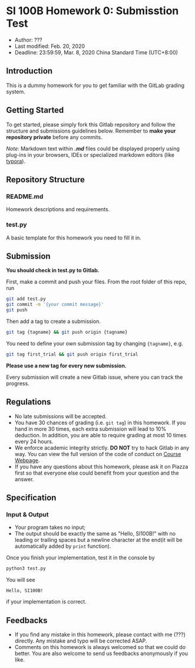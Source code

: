 # SI 100B Homework 0: Submisstion Test

* Author: ???
* Last modified: Feb. 20, 2020
* Deadline: 23:59:59, Mar. 8, 2020 China Standard Time (UTC+8:00)

## Introduction

This is a dummy homework for you to get familiar with the GitLab grading system.

## Getting Started

To get started, please simply fork this Gitlab repository and follow the structure and submissions guidelines below.
Remember to **make your repository private** before any commits.

*Note*: Markdown text within ***.md*** files could be displayed properly using plug-ins in your browsers, IDEs or specialized markdown editors (like [typora](<https://typora.io/>)).

## Repository Structure

### README.md

Homework descriptions and requirements.

### test.py

A basic template for this homework you need to fill it in.

## Submission

**You should check in test.py to Gitlab.**

First, make a commit and push your files. From the root folder of this repo, run

```sh
git add test.py
git commit -m '{your commit message}'
git push
```

Then add a tag to create a submission.

```sh
git tag {tagname} && git push origin {tagname}
```

You need to define your own submission tag by changing `{tagname}`, e.g.

```sh
git tag first_trial && git push origin first_trial
```

**Please use a new tag for every new submission.**

Every submission will create a new Gitlab issue, where you can track the progress.

## Regulations

- No late submissions will be accepted.
- You have 30 chances of grading (i.e. `git tag`) in this homework. If you hand in more 30 times, each extra submission will lead to 10% deduction. In addition, you are able to require grading at most 10 times every 24 hours.
- We enforce academic integrity strictly. **DO NOT** try to hack Gitlab in any way. You can view the full version of the code of conduct on [Course Webpage](https://si100b.org/resource-policy/#policies).
- If you have any questions about this homework, please ask it on Piazza first so that everyone else could benefit from your question and the answer.

## Specification

### Input & Output

* Your program takes no input;
* The output should be exactly the same as "Hello, SI100B!" with no leading or trailing spaces but a newline character at the end(it will be automatically added by `print` function).

Once you finish your implementation, test it in the console by

```sh
python3 test.py
```

You will see

```
Hello, SI100B!
```

if your implementation is correct.

## Feedbacks

* If you find any mistake in this homework, please contact with me (???) directly. Any mistake and typo will be corrected ASAP.
* Comments on this homework is always welcomed so that we could do better. You are also welcome to send us feedbacks anonymously if you like.

